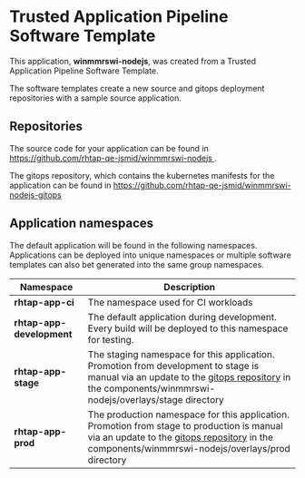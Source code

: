 # Trusted Application Pipeline Software Template

This application, **winmmrswi-nodejs**, was created from a Trusted Application Pipeline Software Template.

The software templates create a new source and gitops deployment repositories with a sample source application. 

## Repositories

The source code for your application can be found in [https://github.com/rhtap-qe-jsmid/winmmrswi-nodejs ](https://github.com/rhtap-qe-jsmid/winmmrswi-nodejs ).
 
The gitops repository, which contains the kubernetes manifests for the application can be found in 
[https://github.com/rhtap-qe-jsmid/winmmrswi-nodejs-gitops ](https://github.com/rhtap-qe-jsmid/winmmrswi-nodejs-gitops ) 

## Application namespaces 

The default application will be found in the following namespaces. Applications can be deployed into unique namespaces or multiple software templates can also bet generated into the same group namespaces.  

|  Namespace   |  Description   |  
| -------- | -------- |
| **rhtap-app-ci** | The namespace used for CI workloads |
| **rhtap-app-development** | The default application during development. Every build will be deployed to this namespace for testing. |
| **rhtap-app-stage** | The staging namespace for this application. Promotion from development to stage is manual via an update to the [gitops repository](https://github.com/rhtap-qe-jsmid/winmmrswi-nodejs-gitops ) in the components/winmmrswi-nodejs/overlays/stage directory |
| **rhtap-app-prod** | The production namespace for this application. Promotion from stage to production is manual via an update to the [gitops repository](https://github.com/rhtap-qe-jsmid/winmmrswi-nodejs-gitops ) in the components/winmmrswi-nodejs/overlays/prod directory |